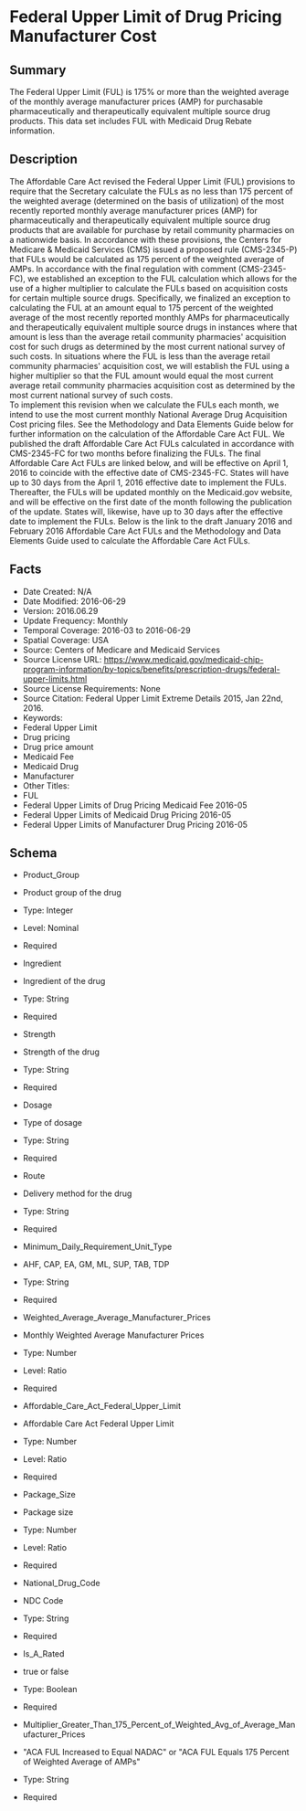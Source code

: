 # Federal Upper Limit of Drug Pricing Manufacturer Cost
 
## Summary
The Federal Upper Limit (FUL) is 175% or more than the weighted average of the monthly average manufacturer prices (AMP) for purchasable pharmaceutically and therapeutically equivalent multiple source drug products. This data set includes FUL with Medicaid Drug Rebate information.

## Description
The Affordable Care Act revised the Federal Upper Limit (FUL) provisions to require that the Secretary calculate the FULs as no less than 175 percent of the weighted average (determined on the basis of utilization) of the most recently reported monthly average manufacturer prices (AMP) for pharmaceutically and therapeutically equivalent multiple source drug products that are available for purchase by retail community pharmacies on a nationwide basis.  In accordance with these provisions, the Centers for Medicare & Medicaid Services (CMS) issued a proposed rule (CMS-2345-P) that FULs would be calculated as 175 percent of the weighted average of AMPs.
In accordance with the final regulation with comment (CMS-2345-FC), we established an exception to the FUL calculation which allows for the use of a higher multiplier to calculate the FULs based on acquisition costs for certain multiple source drugs.  Specifically, we finalized an exception to calculating the FUL at an amount equal to 175 percent of the weighted average of the most recently reported monthly AMPs for pharmaceutically and therapeutically equivalent multiple source drugs in instances where that amount is less than the average retail community pharmacies' acquisition cost for such drugs as determined by the most current national survey of such costs.  In situations where the FUL is less than the average retail community pharmacies' acquisition cost, we will establish the FUL using a higher multiplier so that the FUL amount would equal the most current average retail community pharmacies acquisition cost as determined by the most current national survey of such costs.     
To implement this revision when we calculate the FULs each month, we intend to use the most current monthly National Average Drug Acquisition Cost pricing files.  See the Methodology and Data Elements Guide below for further information on the calculation of the Affordable Care Act FUL. 
We published the draft Affordable Care Act FULs calculated in accordance with CMS-2345-FC for two months before finalizing the FULs.  The final Affordable Care Act FULs are linked below, and will be effective on April 1, 2016 to coincide with the effective date of CMS-2345-FC.  States will have up to 30 days from the April 1, 2016 effective date to implement the FULs.  Thereafter, the FULs will be updated monthly on the Medicaid.gov website, and will be effective on the first date of the month following the publication of the update.  States will, likewise, have up to 30 days after the effective date to implement the FULs. Below is the link to the draft January 2016 and February 2016 Affordable Care Act FULs and the Methodology and Data Elements Guide used to calculate the Affordable Care Act FULs.

## Facts
- Date Created: N/A
- Date Modified: 2016-06-29
- Version: 2016.06.29
- Update Frequency: Monthly
- Temporal Coverage: 2016-03 to 2016-06-29
- Spatial Coverage: USA
- Source: Centers of Medicare and Medicaid Services
- Source License URL: https://www.medicaid.gov/medicaid-chip-program-information/by-topics/benefits/prescription-drugs/federal-upper-limits.html
- Source License Requirements: None
- Source Citation:  Federal Upper Limit Extreme Details 2015, Jan 22nd, 2016. 
- Keywords: 
 - Federal Upper Limit
 - Drug pricing
 - Drug price amount
 - Medicaid Fee
 - Medicaid Drug
 - Manufacturer
- Other Titles:
 - FUL
 - Federal Upper Limits of Drug Pricing Medicaid Fee 2016-05
 - Federal Upper Limits of Medicaid Drug Pricing 2016-05
 - Federal Upper Limits of Manufacturer Drug Pricing 2016-05

## Schema
- Product_Group 
 - Product group of the drug 
 - Type: Integer
 - Level: Nominal
 - Required

- Ingredient 
 - Ingredient of the drug 
 - Type: String
 - Required

- Strength 
 - Strength of the drug 
 - Type: String
 - Required

- Dosage 
 - Type of dosage 
 - Type: String
 - Required
 
- Route
 - Delivery method for the drug
 - Type: String
 - Required
 
- Minimum_Daily_Requirement_Unit_Type
 - AHF, CAP, EA, GM, ML, SUP, TAB, TDP 
 - Type: String
 - Required

- Weighted_Average_Average_Manufacturer_Prices
 - Monthly Weighted Average Manufacturer Prices 
 - Type: Number
 - Level: Ratio
 - Required

- Affordable_Care_Act_Federal_Upper_Limit
 - Affordable Care Act Federal Upper Limit 
 - Type: Number
 - Level: Ratio
 - Required

- Package_Size 
 - Package size 
 - Type: Number
 - Level: Ratio
 - Required

- National_Drug_Code 
 - NDC Code 
 - Type: String
 - Required

- Is_A_Rated 
 - true or false 
 - Type: Boolean
 - Required

- Multiplier_Greater_Than_175_Percent_of_Weighted_Avg_of_Average_Manufacturer_Prices 
 - "ACA FUL Increased to Equal NADAC" or "ACA FUL Equals 175 Percent of Weighted Average of AMPs"
 - Type: String
 - Required
